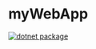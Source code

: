 # myWebApp
[![dotnet package](https://github.com/ilyes1976/myWebApp/actions/workflows/main.yml/badge.svg)](https://github.com/ilyes1976/myWebApp/actions/workflows/main.yml)
